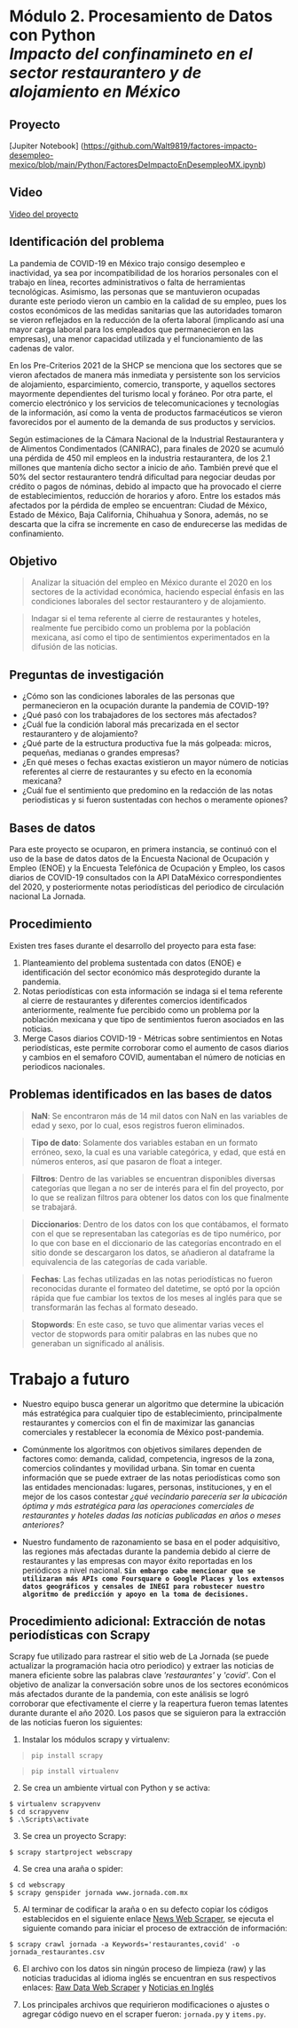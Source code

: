 # Módulo 2. Procesamiento de Datos con Python <br /> *Impacto del confinamineto en el sector restaurantero y de alojamiento en México*

## Proyecto
[Jupiter Notebook] (https://github.com/Walt9819/factores-impacto-desempleo-mexico/blob/main/Python/FactoresDeImpactoEnDesempleoMX.ipynb)

## Video

[Video del proyecto](https://youtu.be/n-_0N_6R-FY)

## Identificación del problema
La pandemia de COVID-19 en México trajo consigo desempleo e inactividad, ya sea por incompatibilidad de los horarios personales con el trabajo en línea, recortes administrativos o falta de herramientas tecnológicas. Asimismo, las personas que se mantuvieron ocupadas durante este periodo vieron un cambio en la calidad de su empleo, pues los costos económicos de las medidas sanitarias que las autoridades tomaron se vieron reflejados en la reducción de la oferta laboral (implicando así una mayor carga laboral para los empleados que permanecieron en las empresas), una menor capacidad utilizada y el funcionamiento de las cadenas de valor.

En los Pre-Criterios 2021 de la SHCP se menciona que los sectores que se vieron afectados de manera más inmediata y persistente son los servicios de alojamiento, esparcimiento, comercio, transporte, y aquellos sectores mayormente dependientes del turismo local y foráneo. Por otra parte, el comercio electrónico y los servicios de telecomunicaciones y tecnologías de la información, así como la venta de productos farmacéuticos se vieron favorecidos por el aumento de la demanda de sus productos y servicios. 

Según estimaciones de la Cámara Nacional de la Industrial Restaurantera y de Alimentos Condimentados (CANIRAC), para finales de 2020 se acumuló una pérdida  de 450 mil empleos en la industria restaurantera, de los 2.1 millones que mantenía dicho sector a inicio de año. También prevé que el 50% del sector restaurantero tendrá dificultad para negociar deudas por crédito o pagos de nóminas, debido al impacto que ha provocado el cierre de establecimientos, reducción de horarios y aforo. Entre los estados más afectados por la pérdida de empleo se encuentran: Ciudad de México, Estado de México, Baja California, Chihuahua y Sonora, además, no se descarta que la cifra se incremente en caso de endurecerse las medidas de confinamiento.


## Objetivo
> Analizar la situación del empleo en México durante el 2020 en los sectores de la actividad económica, haciendo especial énfasis en las condiciones laborales del sector restaurantero y de alojamiento.

> Indagar si el tema referente al cierre de restaurantes y hoteles, realmente fue percibido como un problema por la población mexicana, así como el tipo de sentimientos experimentados en la difusión de las noticias.

## Preguntas de investigación
*	¿Cómo son las condiciones laborales de las personas que permanecieron en la ocupación durante la pandemia de COVID-19? 
*	¿Qué pasó con los trabajadores de los sectores más afectados? 
*	¿Cuál fue la condición laboral más precarizada en el sector restaurantero y de alojamiento?
*	¿Qué parte de la estructura productiva fue la más golpeada: micros, pequeñas, medianas o grandes empresas?
*   ¿En qué meses o fechas exactas existieron un mayor número de noticias referentes al cierre de restaurantes y su efecto en la economía mexicana?
*   ¿Cuál fue el sentimiento que predomino en la redacción de las notas periodisticas y si fueron sustentadas con hechos o meramente opiones?

## Bases de datos
Para este proyecto se ocuparon, en primera instancia, se continuó con el uso de la base de datos datos de la Encuesta Nacional de Ocupación y Empleo (ENOE) y la Encuesta Telefónica de Ocupación y Empleo, los casos diarios de COVID-19 consultados con la API DataMéxico correspondientes del 2020, y posteriormente notas periodísticas del periodico de circulación nacional La Jornada.

## Procedimiento

Existen tres fases durante el desarrollo del proyecto para esta fase: 
1. Planteamiento del problema sustentada con datos 
(ENOE) e identificación del sector económico más desprotegido durante la pandemia.
2. Notas periodísticas con esta información se indaga si el tema referente al cierre de restaurantes y diferentes comercios identificados anteriormente, realmente fue percibido como un problema por la población mexicana y que tipo de sentimientos fueron asociados en las noticias. 
3. Merge Casos diarios COVID-19 - Métricas sobre sentimientos en Notas periodísticas, este permite corroborar como el aumento de casos diarios y cambios en el semaforo COVID, aumentaban el número de noticias en periodicos nacionales.

## Problemas identificados en las bases de datos
> **NaN**: Se encontraron más de 14 mil datos con NaN en las variables de edad y sexo, por lo cual, esos registros fueron eliminados.

> **Tipo de dato**: Solamente dos variables estaban en un formato erróneo, sexo, la cual es una variable categórica, y edad, que está en números enteros, así que pasaron de float a integer.

> **Filtros**: Dentro de las variables se encuentran disponibles diversas categorías que llegan a no ser de interés para el fin del proyecto, por lo que se realizan filtros para obtener los datos con los que finalmente se trabajará.

> **Diccionarios**: Dentro de los datos con los que contábamos, el formato con el que se representaban las categorías es de tipo numérico, por lo que con base en el diccionario de las categorías encontrado en el sitio donde se descargaron los datos, se añadieron al dataframe la equivalencia de las categorías de cada variable.

> **Fechas**: Las fechas utilizadas en las notas periodísticas no fueron reconocidas durante el formateo del datetime, se optó por la opción rápida que fue cambiar los textos de los meses al inglés para que se transformarán las fechas al formato deseado.

> **Stopwords**: En este caso, se tuvo que alimentar varias veces el vector de stopwords para omitir palabras en las nubes que no generaban un significado al análisis. 

# **Trabajo a futuro**
* Nuestro equipo busca generar un algoritmo que determine la ubicación más estratégica para cualquier tipo de establecimiento, principalmente restaurantes y comercios con el fin de maximizar las ganancias comerciales y restablecer la economía de México post-pandemia. 

* Comúnmente los algoritmos con objetivos similares dependen de factores como: demanda, calidad, competencia, ingresos de la zona, comercios colindantes y movilidad urbana. Sin tomar en cuenta información que se puede extraer de las notas periodísticas como son las entidades mencionadas: lugares, personas, instituciones, y en el mejor de los casos contestar *¿qué vecindario parecería ser la ubicación óptima y más estratégica para las operaciones comerciales de restaurantes y hoteles dadas las noticias publicadas en años o meses anteriores?*
 
* Nuestro fundamento de razonamiento se basa en el poder adquisitivo, las regiones más afectadas durante la pandemia debido al cierre de restaurantes y las empresas con mayor éxito reportadas en los periódicos a nivel nacional. **`Sin embargo cabe mencionar que se utilizaran más APIs como Foursquare o Google Places y los extensos datos geográficos y censales de INEGI para robustecer nuestro algoritmo de predicción y apoyo en la toma de decisiones. `**

## Procedimiento adicional: Extracción de notas periodísticas con Scrapy
Scrapy fue utilizado para rastrear el sitio web de La Jornada (se puede actualizar la programación hacia otro periodico) y extraer las noticias de manera eficiente sobre las palabras clave *'restaurantes'* y *'covid'*. Con el objetivo de analizar la conversación sobre unos de los sectores económicos más afectados durante de la pandemia, con este análisis se logró corroborar que efectivamente el cierre y la reapertura fueron temas latentes durante durante el año 2020.  Los pasos que se siguieron para la extracción de las noticias fueron los siguientes:
1. Instalar los módulos scrapy y virtualenv:

> `pip install scrapy`

> `pip install virtualenv`

2. Se crea un ambiente virtual con Python y se activa:

```
$ virtualenv scrapyvenv
$ cd scrapyvenv
$ .\Scripts\activate
```
3. Se crea un proyecto Scrapy:

```
$ scrapy startproject webscrapy
```
4. Se crea una araña o spider:

```
$ cd webscrapy
$ scrapy genspider jornada www.jornada.com.mx
```
5. Al terminar de codificar la araña o en su defecto copiar los códigos establecidos en el siguiente enlace [News Web Scraper](https://github.com/Walt9819/factores-impacto-desempleo-mexico/tree/main/Python/newsscrapper), se ejecuta el siguiente comando para iniciar el proceso de extracción de información:

```
$ scrapy crawl jornada -a Keywords='restaurantes,covid' -o jornada_restaurantes.csv
```

6. El archivo con los datos sin ningún proceso de limpieza (raw) y las noticias traducidas al idioma inglés se encuentran en sus respectivos enlaces: [Raw Data Web Scraper](https://raw.githubusercontent.com/Walt9819/factores-impacto-desempleo-mexico/main/Python/data/jornada_restaurantes.csv) y [Noticias en Inglés](https://raw.githubusercontent.com/Walt9819/factores-impacto-desempleo-mexico/main/Python/data/translated_news.csv)

7. Los principales archivos que requirieron modificaciones o ajustes o agregar código nuevo en el scraper fueron: `jornada.py` y `items.py`.
